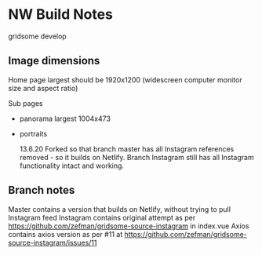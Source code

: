 # NW Build Notes

gridsome develop

## Image dimensions

Home page largest should be 1920x1200 (widescreen computer monitor size and aspect ratio)

Sub pages

-   panorama largest 1004x473
-   portraits

    13.6.20
    Forked so that branch master has all Instagram references removed - so it builds on Netlify.
    Branch Instagram still has all Instagram functionality intact and working.

## Branch notes

Master contains a version that builds on Netlify, without trying to pull Instagram feed
Instagram contains original attempt as per https://github.com/zefman/gridsome-source-instagram in index.vue
Axios contains axios version as per #11 at https://github.com/zefman/gridsome-source-instagram/issues/11
